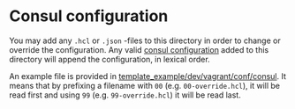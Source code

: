 # Consul configuration
You may add any `.hcl` or `.json` -files to this directory in order to change or override the configuration.
Any valid [consul configuration](https://www.consul.io/docs/agent/options.html#configuration_files) added to this directory will append the configuration, in lexical order.

An example file is provided in [template_example/dev/vagrant/conf/consul](https://github.com/fredrikhgrelland/vagrant-hashistack-template/tree/master/template_example/dev/vagrant/conf/consul).
It means that by prefixing a filename with `00` (e.g. `00-override.hcl`), it will be read first and using `99` (e.g. `99-override.hcl`) it will be read last.
